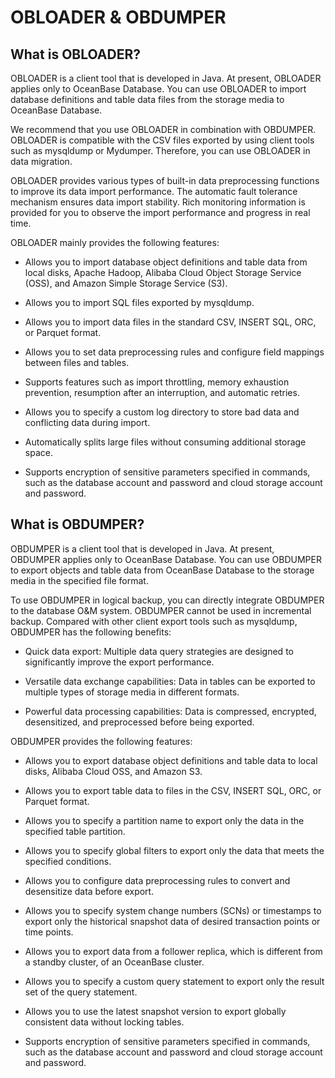 # OBLOADER & OBDUMPER

## What is OBLOADER?

OBLOADER is a client tool that is developed in Java. At present, OBLOADER applies only to OceanBase Database. You can use OBLOADER to import database definitions and table data files from the storage media to OceanBase Database.

We recommend that you use OBLOADER in combination with OBDUMPER. OBLOADER is compatible with the CSV files exported by using client tools such as mysqldump or Mydumper. Therefore, you can use OBLOADER in data migration.

OBLOADER provides various types of built-in data preprocessing functions to improve its data import performance. The automatic fault tolerance mechanism ensures data import stability. Rich monitoring information is provided for you to observe the import performance and progress in real time.

OBLOADER mainly provides the following features:

* Allows you to import database object definitions and table data from local disks, Apache Hadoop, Alibaba Cloud Object Storage Service (OSS), and Amazon Simple Storage Service (S3).

* Allows you to import SQL files exported by mysqldump.

* Allows you to import data files in the standard CSV, INSERT SQL, ORC, or Parquet format.

* Allows you to set data preprocessing rules and configure field mappings between files and tables.

* Supports features such as import throttling, memory exhaustion prevention, resumption after an interruption, and automatic retries.

* Allows you to specify a custom log directory to store bad data and conflicting data during import.

* Automatically splits large files without consuming additional storage space.

* Supports encryption of sensitive parameters specified in commands, such as the database account and password and cloud storage account and password.

## What is OBDUMPER?

OBDUMPER is a client tool that is developed in Java. At present, OBDUMPER applies only to OceanBase Database. You can use OBDUMPER to export objects and table data from OceanBase Database to the storage media in the specified file format.

To use OBDUMPER in logical backup, you can directly integrate OBDUMPER to the database O&M system. OBDUMPER cannot be used in incremental backup. Compared with other client export tools such as mysqldump, OBDUMPER has the following benefits:

* Quick data export: Multiple data query strategies are designed to significantly improve the export performance.

* Versatile data exchange capabilities: Data in tables can be exported to multiple types of storage media in different formats.

* Powerful data processing capabilities: Data is compressed, encrypted, desensitized, and preprocessed before being exported.

OBDUMPER provides the following features:

* Allows you to export database object definitions and table data to local disks, Alibaba Cloud OSS, and Amazon S3.

* Allows you to export table data to files in the CSV, INSERT SQL, ORC, or Parquet format.

* Allows you to specify a partition name to export only the data in the specified table partition.

* Allows you to specify global filters to export only the data that meets the specified conditions.

* Allows you to configure data preprocessing rules to convert and desensitize data before export.

* Allows you to specify system change numbers (SCNs) or timestamps to export only the historical snapshot data of desired transaction points or time points.

* Allows you to export data from a follower replica, which is different from a standby cluster, of an OceanBase cluster.  

* Allows you to specify a custom query statement to export only the result set of the query statement.

* Allows you to use the latest snapshot version to export globally consistent data without locking tables.

* Supports encryption of sensitive parameters specified in commands, such as the database account and password and cloud storage account and password.
